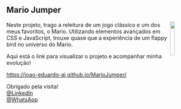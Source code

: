 ## Mario Jumper

<img src="https://octodex.github.com/images/baracktocat.jpg" width="15%" align="right">

Neste projeto, trago a releitura de um jogo clássico e um dos meus favoritos, o Mario.
Utilizando elementos avançados em CSS e JavaScript, trouxe quase que a experiência de um flappy bird no universo do Mario.

Aqui está o link para visualizar o projeto e acompanhar minha evolução!

https://joao-eduardo-aj.github.io/MarioJumper/

Obrigado pela visita!<br>
[@LinkedIn](https://www.linkedin.com/in/joaoeduardoaj/) <br>
[@WhatsApp](https://wa.me/qr/MV4NC2VANIZRC1)
